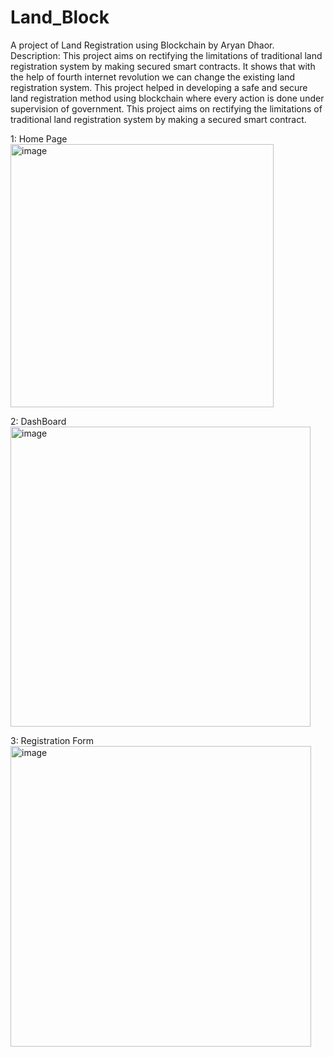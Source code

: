 # Land_Block
A project of Land Registration using Blockchain by Aryan Dhaor. 
Description:
This project aims on rectifying the limitations of traditional land registration system by making 
secured smart contracts. It shows that with the help of fourth internet revolution we can change the 
existing land registration system. This project helped in developing a safe and secure land registration 
method using blockchain where every action is done under supervision of government. This project 
aims on rectifying the limitations of traditional land registration system by making a secured smart 
contract.

1: Home Page
<img width="421" alt="image" src="https://github.com/aryandh13/LandBlock/assets/108623383/7bfc41f8-638c-4caa-8d0d-00d744db6b75">

2: DashBoard
<img width="480" alt="image" src="https://github.com/aryandh13/LandBlock/assets/108623383/6fda15e7-57f4-4a50-9b1b-9164bbda5c71">

3: Registration Form
<img width="481" alt="image" src="https://github.com/aryandh13/LandBlock/assets/108623383/d762c0f2-99c8-461a-8894-b5219dbf6fd0">



